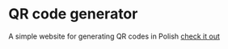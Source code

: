# QR code generator
A simple website for generating QR codes in Polish
[check it out](https://jckpt.github.io/QR-code-generator/)
